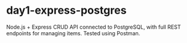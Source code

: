 # day1-express-postgres
Node.js + Express CRUD API connected to PostgreSQL, with full REST endpoints for managing items. Tested using Postman.
